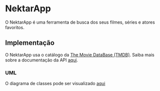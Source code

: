 # NektarApp

O NektarApp é uma ferramenta de busca dos seus filmes, séries e atores favoritos.

## Implementação

O NektarApp usa o catálogo da [The Movie DataBase (TMDB)](https://themoviedb.org). Saiba mais sobre a documentação da API [aqui](https://developer.themoviedb.org).

### UML

O diagrama de classes pode ser visualizado [aqui](https://viewer.diagrams.net/?tags=%7B%7D&highlight=0000ff&edit=_blank&layers=1&nav=1&title=uml.drawio#Uhttps%3A%2F%2Fdrive.google.com%2Fuc%3Fid%3D1gf8v95TA3xJ6vjTfAgfMSuyRK4celuoT%26export%3Ddownload)

